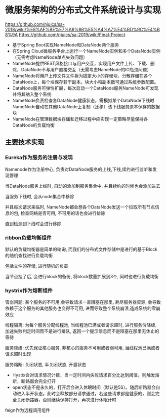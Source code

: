 # 微服务架构的分布式文件系统设计与实现

https://github.com/njuics/sa-2018/wiki/%E8%AF%BE%E7%A8%8B%E5%A4%A7%E4%BD%9C%E4%B8%9A
https://github.com/njuics/sa-2019/wiki/Final-Project

- 基于Spring Boot实现NameNode和DataNode两个服务
- 在Spring Cloud微服务平台上运行一个NameNode实例和多个DataNode实例（无需考虑NameNode单点失效问题）
- NameNode提供REST风格接口与用户交互，实现用户文件上传、下载、删除，DataNode不与用户直接交互（无需考虑NameNode的IO瓶颈问题）
- NameNode将用户上传文件文件拆为固定大小的存储块，分散存储在各个DataNode上，每个块保存若干副本。块大小和副本数可通过系统参数配置。
- DataNode服务可弹性扩展，每次启动一个DataNode服务NameNode可发现并将其纳入整个系统
- NameNode负责检查各DataNode健康状态，需模拟某个DataNode下线时NameNode自动在其他DataNode上复制（迁移）该下线服务原本保存的数据块
- NameNode在管理数据块存储和迁移过程中应实现一定策略尽量保持各DataNode的负载均衡

## 主要技术实现

### Eureka作为服务的注册与发现

Namenode作为注册中心, 负责对DataNode服务的上线,下线,续约进行监听和发现管理

当DataNode服务上线时, 自动的添加到服务集合中, 并且续约的时候也会添加进去

当服务下线时, 会从node集合中移除

并且每次请求来临时, NameNode都会想各个DataNode发送一个拉取所有节点信息的包, 检查网络是否可用, 不可用的话也会进行排除

直到检测到下线时会进行移除


### ribbon负载均衡组件

默认的负载均衡器是简单的轮询, 而我们的分布式文件存储中是进行的基于Block的随机查找进行负载均衡

包括文件的存储, 进行随机的负载

当节点挂了后, 会进行block的备份, 将block数量扩展到3个, 同时也进行负载均衡


### hystrix作为熔断组件

雪崩问题: 某个服务的不可用,会导致请求一直阻塞在那里, 耗尽服务器资源, 会导致依赖于这个服务的其他服务也变得不可用, 进而导致整个系统崩溃,造成系统的雪崩效应

线程隔离: 为每个服务分配线程池, 当线程池已满或者请求超时, 进行服务价降级, 加速失败判定时间而不是进行排队, 返回一个提示信息而不是阻塞在那里无休止的等待

服务降级: 优先保证核心服务, 非核心的服务不可用或者弱可用, 当线程池已满或者请求超时出现

服务熔断: 关闭状态, 半关闭状态, 开启状态
- Hystix会对请求情况计数，当一定时间内失败请求百分比达到阈值，则触发熔断，断路器会完全打开
- open状态不是永久的，打开后会进入休眠时间（默认是5S）。随后断路器会自动进入半开状态。此时会释放部分请求通过，若这些请求都是健康的，则会完全关闭断路器，否则继续保持打开，再次进行休眠计时


feign作为远程调用组件
